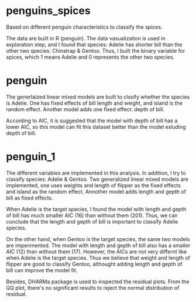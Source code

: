 # penguins_spices
Based on different penguin characteristics to classify the spices.

The data are built in R (penguin). The data vasualizaiton is used in exploration step, and I found that species: Adelie has shorter bill than the other two species: Chinstrap & Gentoo. Thus, I built the binary variable for spices, which 1 means Adelie and 0 represents the other two species.

# penguin
The generlaized linear mixed models are built to clssify whether the species is Adelie. One has fixed effects of bill length and weight, and island is the random effect. Another model adds one fixed effect: depth of bill.

According to AIC, it is suggested that the model with depth of bill has a lower AIC, so this model can fit this dataset better than the model exluding depth of bill.


# penguin_1
The different variables are implemented in this analysis. In addition, I try to classify species: Adelie & Gentoo. 
Two generalized linear mixed models are implemented, one uses weights and length of flipper as the fixed effects and island as the random effect. Annother model adds length and gepth of bill as fixed effects.

When Adelie is the target species, I found the model with length and gepth of bill has much smaller AIC (16) than without them (201). Thus, we can conclude that the length and gepth of bill is important to classify Adelie species.

On the other hand, when Gentoo is the target species, the same two models are impenmented. The model with length and gepth of bill also has a smaller AIC (12) than without them (17). However, the AICs are not very differnt like when Adelie is the target species. Thus we believe that weight and length of flipper are good to classify Gentoo, althought adding length and gepth of bill can improve the model fit.

Besides, DHARMa package is used to inspected the residual plots. From the QQ plot, there's no significant results to reject the normal distribution of residual. 
